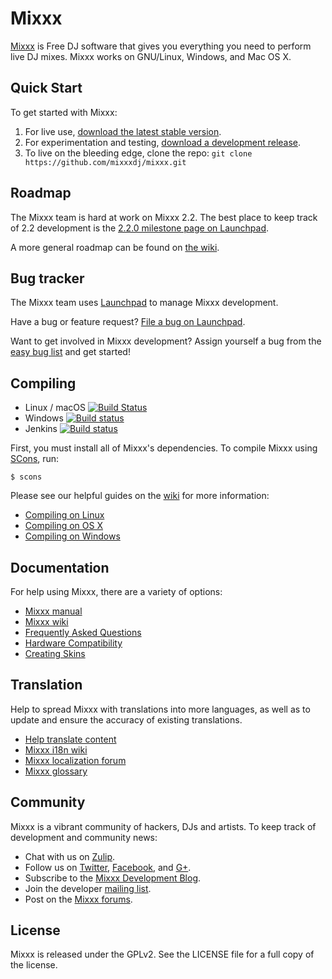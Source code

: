 # Mixxx

[Mixxx] is Free DJ software that gives you everything you need to perform live
DJ mixes. Mixxx works on GNU/Linux, Windows, and Mac OS X.

## Quick Start

To get started with Mixxx:

1. For live use, [download the latest stable version][download].
2. For experimentation and testing, [download a development release][builds].
3. To live on the bleeding edge, clone the repo: `git clone https://github.com/mixxxdj/mixxx.git`

## Roadmap

The Mixxx team is hard at work on Mixxx 2.2. The best place to keep track of
2.2 development is the [2.2.0 milestone page on Launchpad][launchpad 2.2.0].

A more general roadmap can be found on [the wiki][wiki roadmap].

## Bug tracker

The Mixxx team uses [Launchpad] to manage Mixxx development.

Have a bug or feature request? [File a bug on Launchpad][fileabug].

Want to get involved in Mixxx development? Assign yourself a bug from the [easy
bug list][easybugs] and get started!

## Compiling

* Linux / macOS [![Build Status](https://travis-ci.org/mixxxdj/mixxx.svg)](https://travis-ci.org/mixxxdj/mixxx)
* Windows [![Build status](https://ci.appveyor.com/api/projects/status/j460rficblcaopwx?svg=true)](https://ci.appveyor.com/project/mixxxdj/mixxx)
* Jenkins [![Build status](https://img.shields.io/jenkins/s/https/builds.mixxx.org/job/master-release.svg)](https://builds.mixxx.org/job/master-release)

First, you must install all of Mixxx's dependencies. To compile Mixxx using
[SCons], run:

    $ scons

Please see our helpful guides on the [wiki] for more information:
- [Compiling on Linux]
- [Compiling on OS X]
- [Compiling on Windows]

## Documentation

For help using Mixxx, there are a variety of options:

- [Mixxx manual][manual]
- [Mixxx wiki][wiki]
- [Frequently Asked Questions][FAQ]
- [Hardware Compatibility]
- [Creating Skins]

## Translation

Help to spread Mixxx with translations into more languages, as well as to update and ensure the accuracy of existing translations.

- [Help translate content]
- [Mixxx i18n wiki]
- [Mixxx localization forum]
- [Mixxx glossary]

## Community

Mixxx is a vibrant community of hackers, DJs and artists. To keep track of
development and community news:

- Chat with us on [Zulip][zulip].
- Follow us on [Twitter], [Facebook], and [G+].
- Subscribe to the [Mixxx Development Blog][blog].
- Join the developer [mailing list].
- Post on the [Mixxx forums][forums].

## License

Mixxx is released under the GPLv2. See the LICENSE file for a full copy of the
license.

[mixxx]: http://www.mixxx.org
[download]: http://www.mixxx.org/download
[builds]: http://downloads.mixxx.org/builds/
[launchpad]: http://bugs.launchpad.net/mixxx
[fileabug]: http://bugs.launchpad.net/mixxx/+filebug
[twitter]: http://twitter.com/mixxxdj
[facebook]: https://www.facebook.com/pages/Mixxx-DJ-Software/21723485212
[g+]: https://plus.google.com/102441931224839455484/posts
[blog]: http://mixxxblog.blogspot.com
[manual]: http://www.mixxx.org/manual/latest/
[wiki]: http://www.mixxx.org/wiki/
[faq]: http://mixxx.org/wiki/doku.php/faq
[forums]: http://www.mixxx.org/forums/
[compiling on linux]: http://mixxx.org/wiki/doku.php/compiling_on_linux
[compiling on os x]: http://mixxx.org/wiki/doku.php/compiling_on_os_x
[compiling on windows]: http://mixxx.org/wiki/doku.php/compiling_on_windows
[mailing list]: https://lists.sourceforge.net/lists/listinfo/mixxx-devel
[irc channel]: http://mixxx.org/irc.php
[SCons]: http://www.scons.org/
[launchpad 2.2.0]: https://launchpad.net/mixxx/+milestone/2.2.0
[wiki roadmap]: http://mixxx.org/wiki/doku.php/development_roadmap
[easybugs]: https://bugs.launchpad.net/mixxx/+bugs?field.searchtext=&orderby=-importance&search=Search&field.status%3Alist=NEW&field.status%3Alist=CONFIRMED&field.status%3Alist=TRIAGED&field.status%3Alist=INPROGRESS&field.status%3Alist=INCOMPLETE_WITH_RESPONSE&field.status%3Alist=INCOMPLETE_WITHOUT_RESPONSE&assignee_option=any&field.assignee=&field.bug_reporter=&field.bug_commenter=&field.subscriber=&field.structural_subscriber=&field.tag=easy&field.tags_combinator=ANY&field.has_cve.used=&field.omit_dupes.used=&field.omit_dupes=on&field.affects_me.used=&field.has_patch.used=&field.has_branches.used=&field.has_branches=on&field.has_no_branches.used=&field.has_no_branches=on&field.has_blueprints.used=&field.has_blueprints=on&field.has_no_blueprints.used=&field.has_no_blueprints=on
[creating skins]: http://mixxx.org/wiki/doku.php/creating_skins
[help translate content]: https://www.transifex.com/projects/p/mixxxdj
[Mixxx i18n wiki]: http://mixxx.org/wiki/doku.php/internationalization
[Mixxx localization forum]: http://mixxx.org/forums/viewforum.php?f=10
[Mixxx glossary]: https://www.transifex.com/projects/p/mixxxdj/glossary/l/en/
[hardware compatibility]: http://mixxx.org/wiki/doku.php/hardware_compatibility
[zulip]: https://mixxx.zulipchat.com/
